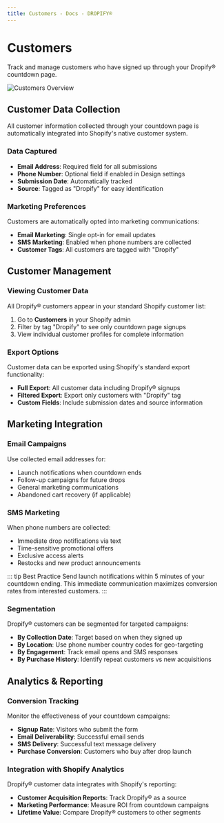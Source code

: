 ```yaml
---
title: Customers - Docs - DROPIFY®
---
```


# Customers

Track and manage customers who have signed up through your Dropify® countdown page.

<img src="/assets/dropify-tour-customers.gif" alt="Customers Overview" style="box-shadow: none !important; filter: none !important; -webkit-filter: none !important; border: none !important; background: none !important;" />

## Customer Data Collection

All customer information collected through your countdown page is automatically integrated into Shopify's native customer system.

### Data Captured

- **Email Address**: Required field for all submissions
- **Phone Number**: Optional field if enabled in Design settings
- **Submission Date**: Automatically tracked
- **Source**: Tagged as "Dropify" for easy identification

### Marketing Preferences

Customers are automatically opted into marketing communications:

- **Email Marketing**: Single opt-in for email updates
- **SMS Marketing**: Enabled when phone numbers are collected
- **Customer Tags**: All customers are tagged with "Dropify"

## Customer Management

### Viewing Customer Data

All Dropify® customers appear in your standard Shopify customer list:

1. Go to **Customers** in your Shopify admin
2. Filter by tag "Dropify" to see only countdown page signups
3. View individual customer profiles for complete information

### Export Options

Customer data can be exported using Shopify's standard export functionality:

- **Full Export**: All customer data including Dropify® signups
- **Filtered Export**: Export only customers with "Dropify" tag
- **Custom Fields**: Include submission dates and source information

## Marketing Integration

### Email Campaigns

Use collected email addresses for:

- Launch notifications when countdown ends
- Follow-up campaigns for future drops
- General marketing communications
- Abandoned cart recovery (if applicable)

### SMS Marketing

When phone numbers are collected:

- Immediate drop notifications via text
- Time-sensitive promotional offers
- Exclusive access alerts
- Restocks and new product announcements

::: tip Best Practice
Send launch notifications within 5 minutes of your countdown ending. This immediate communication maximizes conversion rates from interested customers.
:::

### Segmentation

Dropify® customers can be segmented for targeted campaigns:

- **By Collection Date**: Target based on when they signed up
- **By Location**: Use phone number country codes for geo-targeting
- **By Engagement**: Track email opens and SMS responses
- **By Purchase History**: Identify repeat customers vs new acquisitions

## Analytics & Reporting

### Conversion Tracking

Monitor the effectiveness of your countdown campaigns:

- **Signup Rate**: Visitors who submit the form
- **Email Deliverability**: Successful email sends
- **SMS Delivery**: Successful text message delivery
- **Purchase Conversion**: Customers who buy after drop launch

### Integration with Shopify Analytics

Dropify® customer data integrates with Shopify's reporting:

- **Customer Acquisition Reports**: Track Dropify® as a source
- **Marketing Performance**: Measure ROI from countdown campaigns
- **Lifetime Value**: Compare Dropify® customers to other segments
